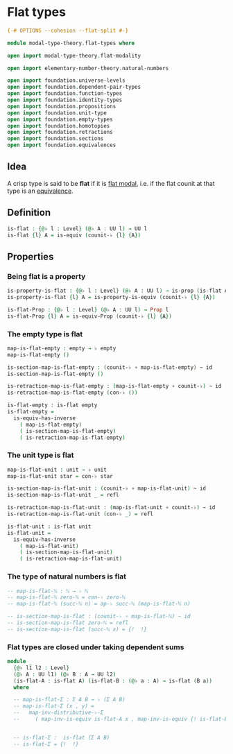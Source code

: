 # Flat types

```agda
{-# OPTIONS --cohesion --flat-split #-}

module modal-type-theory.flat-types where

open import modal-type-theory.flat-modality

open import elementary-number-theory.natural-numbers

open import foundation.universe-levels
open import foundation.dependent-pair-types
open import foundation.function-types
open import foundation.identity-types
open import foundation.propositions
open import foundation.unit-type
open import foundation.empty-types
open import foundation.homotopies
open import foundation.retractions
open import foundation.sections
open import foundation.equivalences
```

## Idea

A crisp type is said to be **flat** if it is
[flat modal](modal-type-theory.flat-modality.md), i.e. if the flat counit at
that type is an [equivalence](foundation-core.equivalences.md).

## Definition

```agda
is-flat : {@♭ l : Level} (@♭ A : UU l) → UU l
is-flat {l} A = is-equiv (counit-♭ {l} {A})
```

## Properties

### Being flat is a property

```agda
is-property-is-flat : {@♭ l : Level} (@♭ A : UU l) → is-prop (is-flat A)
is-property-is-flat {l} A = is-property-is-equiv (counit-♭ {l} {A})

is-flat-Prop : {@♭ l : Level} (@♭ A : UU l) → Prop l
is-flat-Prop {l} A = is-equiv-Prop (counit-♭ {l} {A})
```

### The empty type is flat

```agda
map-is-flat-empty : empty → ♭ empty
map-is-flat-empty ()

is-section-map-is-flat-empty : (counit-♭ ∘ map-is-flat-empty) ~ id
is-section-map-is-flat-empty ()

is-retraction-map-is-flat-empty : (map-is-flat-empty ∘ counit-♭) ~ id
is-retraction-map-is-flat-empty (con-♭ ())

is-flat-empty : is-flat empty
is-flat-empty =
  is-equiv-has-inverse
    ( map-is-flat-empty)
    ( is-section-map-is-flat-empty)
    ( is-retraction-map-is-flat-empty)
```

### The unit type is flat

```agda
map-is-flat-unit : unit → ♭ unit
map-is-flat-unit star = con-♭ star

is-section-map-is-flat-unit : (counit-♭ ∘ map-is-flat-unit) ~ id
is-section-map-is-flat-unit _ = refl

is-retraction-map-is-flat-unit : (map-is-flat-unit ∘ counit-♭) ~ id
is-retraction-map-is-flat-unit (con-♭ _) = refl

is-flat-unit : is-flat unit
is-flat-unit =
  is-equiv-has-inverse
    ( map-is-flat-unit)
    ( is-section-map-is-flat-unit)
    ( is-retraction-map-is-flat-unit)
```

### The type of natural numbers is flat

```agda
-- map-is-flat-ℕ : ℕ → ♭ ℕ
-- map-is-flat-ℕ zero-ℕ = con-♭ zero-ℕ
-- map-is-flat-ℕ (succ-ℕ n) = ap-♭ succ-ℕ (map-is-flat-ℕ n)

-- is-section-map-is-flat : (counit-♭ ∘ map-is-flat-ℕ) ~ id
-- is-section-map-is-flat zero-ℕ = refl
-- is-section-map-is-flat (succ-ℕ x) = {!  !}
```

### Flat types are closed under taking dependent sums

```agda
module _
  {@♭ l1 l2 : Level}
  (@♭ A : UU l1) (@♭ B : A → UU l2)
  (is-flat-A : is-flat A) (is-flat-B : (@♭ a : A) → is-flat (B a))
  where

  -- map-is-flat-Σ : Σ A B → ♭ (Σ A B)
  -- map-is-flat-Σ (x , y) =
  --   map-inv-distributive-♭-Σ
  --     ( map-inv-is-equiv is-flat-A x , map-inv-is-equiv {! is-flat-B x !} y)


  -- is-flat-Σ :  is-flat (Σ A B)
  -- is-flat-Σ = {!  !}
```
